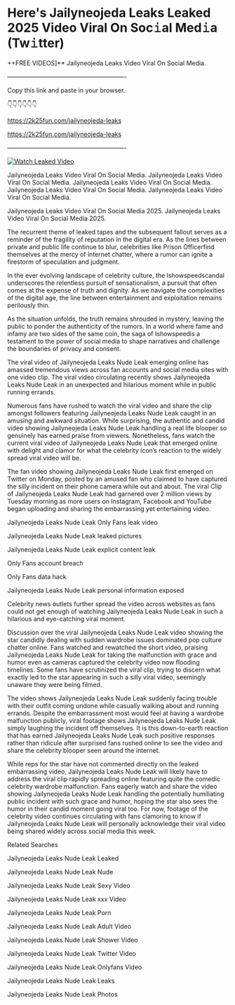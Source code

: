 # Here's Jailyneojeda Leaks Leaked 2025 Video Viral On Soc𝚒al Med𝚒a (Tw𝚒tter)

++FREE VIDEOS]** Jailyneojeda Leaks Video Viral On Social Media.

———————————————————-

Copy this link and paste in your browser.

👇👇👇👇👇👇

https://2k25fun.com/jailyneojeda-leaks

https://2k25fun.com/jailyneojeda-leaks

———————————————————-

[![Watch Leaked Video](https://miro.medium.com/v2/resize:fit:828/format:webp/1*cilzJN44JGOrTw9NJCrNHA.gif "Watch Leaked Video")](https://2k25fun.com/jailyneojeda-leaks)

Jailyneojeda Leaks Video Viral On Social Media. Jailyneojeda Leaks Video Viral On Social Media. Jailyneojeda Leaks Video Viral On Social Media. Jailyneojeda Leaks Video Viral On Social Media. Jailyneojeda Leaks Video Viral On Social Media.

Jailyneojeda Leaks Video Viral On Social Media 2025. Jailyneojeda Leaks Video Viral On Social Media 2025.

The recurrent theme of leaked tapes and the subsequent fallout serves as a reminder of the fragility of reputation in the digital era. As the lines between private and public life continue to blur, celebrities like Prison Officerfind themselves at the mercy of internet chatter, where a rumor can ignite a firestorm of speculation and judgment.

In the ever evolving landscape of celebrity culture, the Ishowspeedscandal underscores the relentless pursuit of sensationalism, a pursuit that often comes at the expense of truth and dignity. As we navigate the complexities of the digital age, the line between entertainment and exploitation remains perilously thin.

As the situation unfolds, the truth remains shrouded in mystery, leaving the public to ponder the authenticity of the rumors. In a world where fame and infamy are two sides of the same coin, the saga of Ishowspeedis a testament to the power of social media to shape narratives and challenge the boundaries of privacy and consent.

The viral video of Jailyneojeda Leaks Nude Leak emerging online has amassed tremendous views across fan accounts and social media sites with one video clip. The viral video circulating recently shows Jailyneojeda Leaks Nude Leak in an unexpected and hilarious moment while in public running errands.

Numerous fans have rushed to watch the viral video and share the clip amongst followers featuring Jailyneojeda Leaks Nude Leak caught in an amusing and awkward situation. While surprising, the authentic and candid video showing Jailyneojeda Leaks Nude Leak handling a real life blooper so genuinely has earned praise from viewers. Nonetheless, fans watch the current viral video of Jailyneojeda Leaks Nude Leak that emerged online with delight and clamor for what the celebrity icon’s reaction to the widely spread viral video will be.

The fan video showing Jailyneojeda Leaks Nude Leak first emerged on Twitter on Monday, posted by an amused fan who claimed to have captured the silly incident on their phone camera while out and about. The viral Clip of Jailyneojeda Leaks Nude Leak had garnered over 2 million views by Tuesday morning as more users on Instagram, Facebook and YouTube began uploading and sharing the embarrassing yet entertaining video.

Jailyneojeda Leaks Nude Leak Only Fans leak video

Jailyneojeda Leaks Nude Leak leaked pictures

Jailyneojeda Leaks Nude Leak explicit content leak

Only Fans account breach

Only Fans data hack

Jailyneojeda Leaks Nude Leak personal information exposed

Celebrity news outlets further spread the video across websites as fans could not get enough of watching Jailyneojeda Leaks Nude Leak in such a hilarious and eye-catching viral moment.

Discussion over the viral Jailyneojeda Leaks Nude Leak video showing the star candidly dealing with sudden wardrobe issues dominated pop culture chatter online. Fans watched and rewatched the short video, praising Jailyneojeda Leaks Nude Leak for taking the malfunction with grace and humor even as cameras captured the celebrity video now flooding timelines. Some fans have scrutinized the viral clip, trying to discern what exactly led to the star appearing in such a silly viral video, seemingly unaware they were being filmed.

The video shows Jailyneojeda Leaks Nude Leak suddenly facing trouble with their outfit coming undone while casually walking about and running errands. Despite the embarrassment most would feel at having a wardrobe malfunction publicly, viral footage shows Jailyneojeda Leaks Nude Leak simply laughing the incident off themselves. It is this down-to-earth reaction that has earned Jailyneojeda Leaks Nude Leak such positive responses rather than ridicule after surprised fans rushed online to see the video and share the celebrity blooper seen around the internet.

While reps for the star have not commented directly on the leaked embarrassing video, Jailyneojeda Leaks Nude Leak will likely have to address the viral clip rapidly spreading online featuring quite the comedic celebrity wardrobe malfunction. Fans eagerly watch and share the video showing Jailyneojeda Leaks Nude Leak handling the potentially humiliating public incident with such grace and humor, hoping the star also sees the humor in their candid moment going viral too. For now, footage of the celebrity video continues circulating with fans clamoring to know if Jailyneojeda Leaks Nude Leak will personally acknowledge their viral video being shared widely across social media this week.

Related Searches

Jailyneojeda Leaks Nude Leak Leaked

Jailyneojeda Leaks Nude Leak Nude

Jailyneojeda Leaks Nude Leak Sexy Video

Jailyneojeda Leaks Nude Leak xxx Video

Jailyneojeda Leaks Nude Leak Porn

Jailyneojeda Leaks Nude Leak Adult Video

Jailyneojeda Leaks Nude Leak Shower Video

Jailyneojeda Leaks Nude Leak Twitter Video

Jailyneojeda Leaks Nude Leak Onlyfans Video

Jailyneojeda Leaks Nude Leak Leaks

Jailyneojeda Leaks Nude Leak Photos